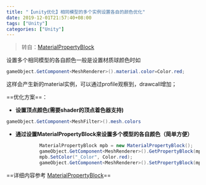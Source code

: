```yaml
---
title: "【unity优化】相同模型的多个实例设置各自的颜色优化"
date: 2019-12-01T21:57:40+08:00
tags: ["Unity"]
categories: ["Unity"]
---
```


<!--more-->

> 转自：[MaterialPropertyBlock](https://blog.csdn.net/liweizhao/article/details/81937590)

设置多个相同模型的各自颜色一般是设置材质球颜色时如
```csharp
gameObject.GetComponent<MeshRenderer>().material.color=Color.red;
```
这样会产生新的material实例，可以通过profile观察到，drawcall增加；

==优化方案==：
- **设置顶点颜色(需要shader的顶点着色器支持)**
```csharp
gameObject.GetComponent<MeshFilter>().mesh.colors
```
- **通过设置MaterialPropertyBlock来设置多个模型的各自颜色（简单方便）**
```csharp
            MaterialPropertyBlock mpb = new MaterialPropertyBlock();
            gameObject.GetComponent<MeshRenderer>().GetPropertyBlock(mpb);
            mpb.SetColor("_Color", Color.red);
            gameObject.GetComponent<MeshRenderer>().SetPropertyBlock(mpb);
```

==详细内容参考 [MaterialPropertyBlock](https://blog.csdn.net/liweizhao/article/details/81937590)==

